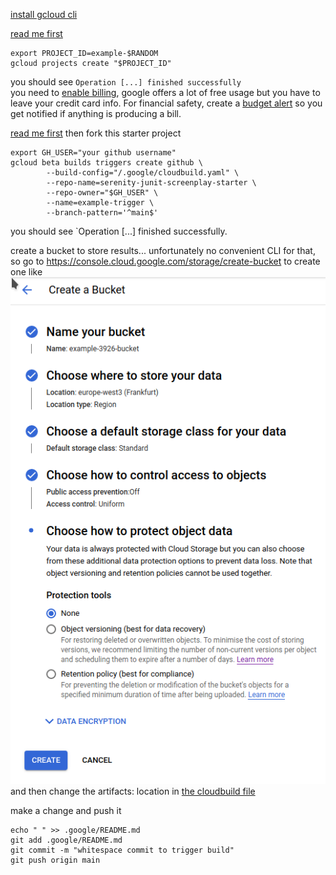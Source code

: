[install gcloud cli](https://cloud.google.com/sdk/docs/install)

[read me first](https://cloud.google.com/resource-manager/docs/creating-managing-projects#before_you_begin)
```shell
export PROJECT_ID=example-$RANDOM
gcloud projects create "$PROJECT_ID"
```
you should see `Operation [...] finished successfully`  
you need to [enable billing](https://cloud.google.com/billing/docs/how-to/modify-project#enable_billing_for_a_project), google offers a lot of free usage but you have to leave your credit card info. For financial safety, create a [budget alert](https://cloud.google.com/billing/docs/how-to/budgets#create-budget) so you get notified if anything is producing a bill.

[read me first](https://cloud.google.com/build/docs/automating-builds/build-repos-from-github#before_you_begin)
then fork this starter project
```shell
export GH_USER="your github username"
gcloud beta builds triggers create github \
        --build-config="/.google/cloudbuild.yaml" \
        --repo-name=serenity-junit-screenplay-starter \
        --repo-owner="$GH_USER" \
        --name=example-trigger \
        --branch-pattern='^main$'        
```
you should see `Operation [...] finished successfully.

create a bucket to store results... unfortunately no convenient CLI for that, so go to https://console.cloud.google.com/storage/create-bucket to create one like
![here](./createbucket.png)
and then change the artifacts: location in [the cloudbuild file](./cloudbuild.yaml)

make a change and push it

```shell
echo " " >> .google/README.md
git add .google/README.md
git commit -m "whitespace commit to trigger build"
git push origin main
```